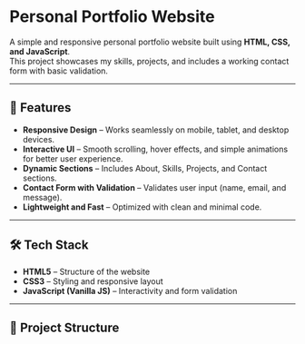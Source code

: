 # Personal Portfolio Website

A simple and responsive personal portfolio website built using **HTML, CSS, and JavaScript**.  
This project showcases my skills, projects, and includes a working contact form with basic validation.  

---

## 🚀 Features
- **Responsive Design** – Works seamlessly on mobile, tablet, and desktop devices.  
- **Interactive UI** – Smooth scrolling, hover effects, and simple animations for better user experience.  
- **Dynamic Sections** – Includes About, Skills, Projects, and Contact sections.  
- **Contact Form with Validation** – Validates user input (name, email, and message).  
- **Lightweight and Fast** – Optimized with clean and minimal code.  

---

## 🛠️ Tech Stack
- **HTML5** – Structure of the website  
- **CSS3** – Styling and responsive layout  
- **JavaScript (Vanilla JS)** – Interactivity and form validation  

---

## 📂 Project Structure
